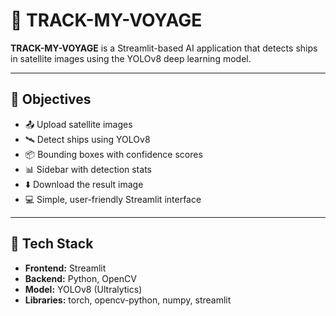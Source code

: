 # 🚢 TRACK-MY-VOYAGE

**TRACK-MY-VOYAGE** is a Streamlit-based AI application that detects ships in satellite images using the YOLOv8 deep learning model.

---

## 🌟 Objectives

- 📤 Upload satellite images
- 🛰️ Detect ships using YOLOv8
- 📦 Bounding boxes with confidence scores
- 📊 Sidebar with detection stats
- ⬇️ Download the result image
- 💻 Simple, user-friendly Streamlit interface

---

## 🧠 Tech Stack

- **Frontend:** Streamlit
- **Backend:** Python, OpenCV
- **Model:** YOLOv8 (Ultralytics)
- **Libraries:** torch, opencv-python, numpy, streamlit
